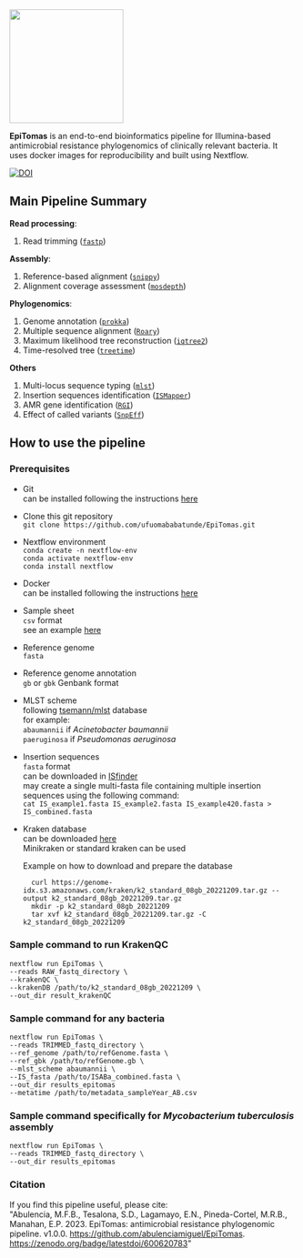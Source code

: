 <img src="https://github.com/ufuomababatunde/EpiTomas/blob/5174dc9ea82099593d1f509133747fe18a380b83/assets/logo_EpiTomas.png" width="200">

**EpiTomas** is an end-to-end bioinformatics pipeline for Illumina-based antimicrobial resistance phylogenomics of clinically relevant bacteria.
It uses docker images for reproducibility and built using Nextflow. </br>

[![DOI](https://zenodo.org/badge/600620783.svg)](https://zenodo.org/badge/latestdoi/600620783)

## Main Pipeline Summary
**Read processing**:
1. Read trimming ([`fastp`](https://github.com/OpenGene/fastp))


**Assembly**:
1. Reference-based alignment ([`snippy`](https://github.com/tseemann/snippy))
2. Alignment coverage assessment ([`mosdepth`](https://github.com/brentp/mosdepth))

**Phylogenomics**:
1. Genome annotation ([`prokka`](https://github.com/tseemann/prokka))
2. Multiple sequence alignment ([`Roary`](https://github.com/sanger-pathogens/Roary))
3. Maximum likelihood tree reconstruction ([`iqtree2`](https://github.com/iqtree/iqtree2))
4. Time-resolved tree ([`treetime`](https://github.com/neherlab/treetime))

**Others**
1. Multi-locus sequence typing ([`mlst`](https://github.com/tseemann/mlst))
2. Insertion sequences identification ([`ISMapper`](https://github.com/jhawkey/IS_mapper))
3. AMR gene identification ([`RGI`](https://github.com/arpcard/rgi))
4. Effect of called variants ([`SnpEff`](https://pcingola.github.io/SnpEff/))


## How to use the pipeline

### Prerequisites

- Git </br>
  can be installed following the instructions [here](https://www.atlassian.com/git/tutorials/install-git) </br>
  
- Clone this git repository </br>
  `git clone https://github.com/ufuomababatunde/EpiTomas.git` </br>

- Nextflow environment </br>
	`conda create -n nextflow-env` </br>
  `conda activate nextflow-env` </br>
	`conda install nextflow`

- Docker </br>
	can be installed following the instructions [here](https://docs.docker.com/engine/install/ubuntu/)

- Sample sheet </br>
  `csv` format </br>
  see an example [here](https://github.com/ufuomababatunde/EpiTomas/tree/main/assets)
  
- Reference genome </br>
	`fasta`

- Reference genome annotation </br>
	`gb` or `gbk` Genbank format

- MLST scheme </br>
  following [tsemann/mlst](https://github.com/tseemann/mlst/tree/master/db/pubmlst) database </br>
  for example: </br>
		`abaumannii` if *Acinetobacter baumannii* </br>
		`paeruginosa` if *Pseudomonas aeruginosa*

- Insertion sequences </br>
	`fasta` format </br>
	can be downloaded in [ISfinder](https://isfinder.biotoul.fr/) </br>
	may create a single multi-fasta file containing multiple insertion sequences using the following command: </br>
  `cat IS_example1.fasta IS_example2.fasta IS_example420.fasta > IS_combined.fasta`

- Kraken database </br>
	can be downloaded [here](https://benlangmead.github.io/aws-indexes/k2) </br>
  Minikraken or standard kraken can be used </br>
  
	Example on how to download and prepare the database
  ```
    curl https://genome-idx.s3.amazonaws.com/kraken/k2_standard_08gb_20221209.tar.gz --output k2_standard_08gb_20221209.tar.gz
    mkdir -p k2_standard_08gb_20221209
    tar xvf k2_standard_08gb_20221209.tar.gz -C k2_standard_08gb_20221209
  ```


### Sample command to run KrakenQC
```
nextflow run EpiTomas \
--reads RAW_fastq_directory \
--krakenQC \
--krakenDB /path/to/k2_standard_08gb_20221209 \
--out_dir result_krakenQC
```


### Sample command for any bacteria
```
nextflow run EpiTomas \
--reads TRIMMED_fastq_directory \
--ref_genome /path/to/refGenome.fasta \
--ref_gbk /path/to/refGenome.gb \
--mlst_scheme abaumannii \
--IS_fasta /path/to/ISABa_combined.fasta \
--out_dir results_epitomas
--metatime /path/to/metadata_sampleYear_AB.csv
```

### Sample command specifically for *Mycobacterium tuberculosis* assembly
```
nextflow run EpiTomas \
--reads TRIMMED_fastq_directory \
--out_dir results_epitomas
```

### Citation
If you find this pipeline useful, please cite: </br>
"Abulencia, M.F.B., Tesalona, S.D., Lagamayo, E.N., Pineda-Cortel, M.R.B., Manahan, E.P. 2023. EpiTomas: antimicrobial resistance phylogenomic pipeline. v1.0.0. https://github.com/abulenciamiguel/EpiTomas. https://zenodo.org/badge/latestdoi/600620783"
